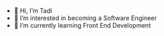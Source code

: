 - 👋 Hi, I’m Tadi
- 👀 I’m interested in becoming a Software Engineer
- 🌱 I’m currently learning Front End Development



<!---
urztracy/urztracy is a ✨ special ✨ repository because its `README.md` (this file) appears on your GitHub profile.
You can click the Preview link to take a look at your changes.
--->
